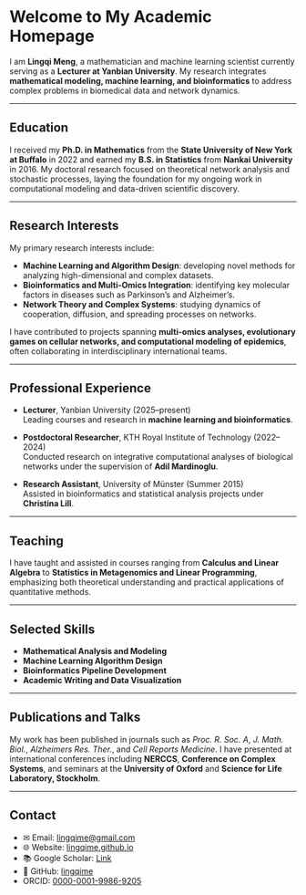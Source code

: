 # Welcome to My Academic Homepage

I am **Lingqi Meng**, a mathematician and machine learning scientist currently serving as a **Lecturer at Yanbian University**. My research integrates **mathematical modeling, machine learning, and bioinformatics** to address complex problems in biomedical data and network dynamics.

---

## Education

I received my **Ph.D. in Mathematics** from the **State University of New York at Buffalo** in 2022 and earned my **B.S. in Statistics** from **Nankai University** in 2016. My doctoral research focused on theoretical network analysis and stochastic processes, laying the foundation for my ongoing work in computational modeling and data-driven scientific discovery.

---

## Research Interests

My primary research interests include:

- **Machine Learning and Algorithm Design**: developing novel methods for analyzing high-dimensional and complex datasets.  
- **Bioinformatics and Multi-Omics Integration**: identifying key molecular factors in diseases such as Parkinson’s and Alzheimer’s.  
- **Network Theory and Complex Systems**: studying dynamics of cooperation, diffusion, and spreading processes on networks.  

I have contributed to projects spanning **multi-omics analyses, evolutionary games on cellular networks, and computational modeling of epidemics**, often collaborating in interdisciplinary international teams.

---

## Professional Experience

- **Lecturer**, Yanbian University (2025–present)  
  Leading courses and research in **machine learning and bioinformatics**.  

- **Postdoctoral Researcher**, KTH Royal Institute of Technology (2022–2024)  
  Conducted research on integrative computational analyses of biological networks under the supervision of **Adil Mardinoglu**.  

- **Research Assistant**, University of Münster (Summer 2015)  
  Assisted in bioinformatics and statistical analysis projects under **Christina Lill**.

---

## Teaching

I have taught and assisted in courses ranging from **Calculus and Linear Algebra** to **Statistics in Metagenomics and Linear Programming**, emphasizing both theoretical understanding and practical applications of quantitative methods.

---

## Selected Skills

- **Mathematical Analysis and Modeling**  
- **Machine Learning Algorithm Design**  
- **Bioinformatics Pipeline Development**  
- **Academic Writing and Data Visualization**  

---

## Publications and Talks

My work has been published in journals such as *Proc. R. Soc. A*, *J. Math. Biol.*, *Alzheimers Res. Ther.*, and *Cell Reports Medicine*. I have presented at international conferences including **NERCCS**, **Conference on Complex Systems**, and seminars at the **University of Oxford** and **Science for Life Laboratory, Stockholm**.

---

## Contact

- ✉ Email: [lingqime@gmail.com](mailto:lingqime@gmail.com)  
- 🌐 Website: [lingqime.github.io](https://lingqime.github.io)  
- 📚 Google Scholar: [Link](https://scholar.google.com/citations?user=LCx9VBIAAAAJ&hl=en&oi=ao)  
- 🐙 GitHub: [lingqime](https://github.com/lingqime)  
- ORCID: [0000-0001-9986-9205](http://orcid.org/0000-0001-9986-9205)
